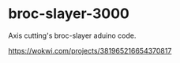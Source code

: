 # broc-slayer-3000
Axis cutting's broc-slayer aduino code.


<https://wokwi.com/projects/381965216654370817>
